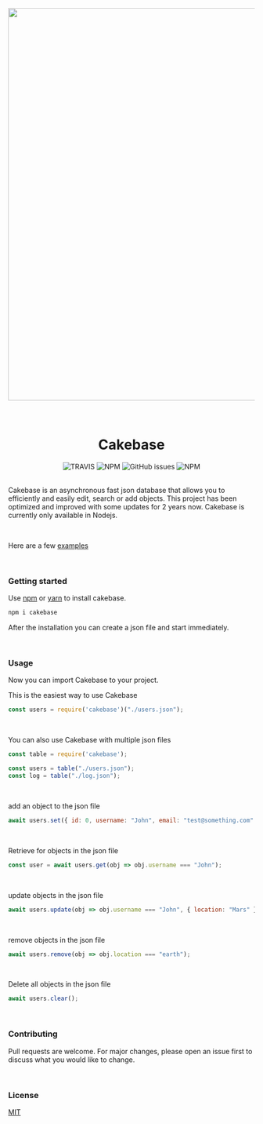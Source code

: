 <div align="center">
    <img src="https://raw.githubusercontent.com/erwinkulasic/Cakebase/master/docs/assets/cakebase-header.jpg" width="800px"/>
</div>

<br>
<br>

<div align="center">
<h1>Cakebase</h1>

<img alt="TRAVIS" src="https://img.shields.io/travis/erwinkulasic/cakebase?color=9870B8&style=flat-square">
<img alt="NPM" src="https://img.shields.io/npm/dw/cakebase?color=9870B8&style=flat-square">
<img alt="GitHub issues" src="https://img.shields.io/github/issues/erwinkulasic/cakebase?color=9870B8&style=flat-square">
<img alt="NPM" src="https://img.shields.io/github/license/erwinkulasic/cakebase?color=9870B8&style=flat-square">

</div>

<br>

Cakebase is an asynchronous fast json database that allows you to efficiently and easily edit, search or add objects.
This project has been optimized and improved with some updates for 2 years now. Cakebase is currently only available in Nodejs.

<br>

Here are a few [examples](https://github.com/erwinkulasic/Cakebase/tree/master/examples)

<br>

### **Getting started**


Use [npm](https://www.npmjs.com/) or [yarn](https://classic.yarnpkg.com/en/) to install cakebase.

```bash
npm i cakebase
```

After the installation you can create a json file and start immediately.

<br>

### **Usage**



Now you can import Cakebase to your project. 


This is the easiest way to use Cakebase 
```javascript
const users = require('cakebase')("./users.json");
```
<br>

You can also use Cakebase with multiple json files

```javascript
const table = require('cakebase');

const users = table("./users.json");
const log = table("./log.json");
```

<br>

add an object to the json file

```javascript
await users.set({ id: 0, username: "John", email: "test@something.com" });
```

<br>

Retrieve for objects in the json file

```javascript
const user = await users.get(obj => obj.username === "John");
```

<br>

update objects in the json file

```javascript
await users.update(obj => obj.username === "John", { location: "Mars" });
```
<br>

remove objects in the json file

```javascript
await users.remove(obj => obj.location === "earth");
```

<br>

Delete all objects in the json file

```javascript
await users.clear();
```

<br>

### **Contributing**
Pull requests are welcome. For major changes, please open an issue first to discuss what you would like to change.

<br>

### **License**
[MIT](https://github.com/erwinkulasic/Cakebase/blob/master/LICENSE)

